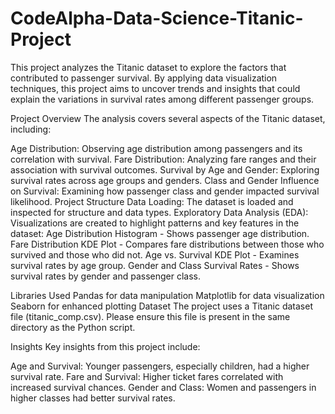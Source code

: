 # CodeAlpha-Data-Science-Titanic-Project

This project analyzes the Titanic dataset to explore the factors that contributed to passenger survival. By applying data visualization techniques, this project aims to uncover trends and insights that could explain the variations in survival rates among different passenger groups.

Project Overview
The analysis covers several aspects of the Titanic dataset, including:

Age Distribution: Observing age distribution among passengers and its correlation with survival.
Fare Distribution: Analyzing fare ranges and their association with survival outcomes.
Survival by Age and Gender: Exploring survival rates across age groups and genders.
Class and Gender Influence on Survival: Examining how passenger class and gender impacted survival likelihood.
Project Structure
Data Loading: The dataset is loaded and inspected for structure and data types.
Exploratory Data Analysis (EDA): Visualizations are created to highlight patterns and key features in the dataset:
Age Distribution Histogram - Shows passenger age distribution.
Fare Distribution KDE Plot - Compares fare distributions between those who survived and those who did not.
Age vs. Survival KDE Plot - Examines survival rates by age group.
Gender and Class Survival Rates - Shows survival rates by gender and passenger class.

Libraries Used
Pandas for data manipulation
Matplotlib for data visualization
Seaborn for enhanced plotting
Dataset
The project uses a Titanic dataset file (titanic_comp.csv). Please ensure this file is present in the same directory as the Python script.

Insights
Key insights from this project include:

Age and Survival: Younger passengers, especially children, had a higher survival rate.
Fare and Survival: Higher ticket fares correlated with increased survival chances.
Gender and Class: Women and passengers in higher classes had better survival rates.
